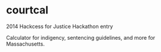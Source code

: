courtcal
========

2014 Hackcess for Justice Hackathon entry

Calculator for indigency, sentencing guidelines, and more for Massachusetts. 